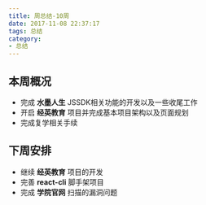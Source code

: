 ```yaml
---
title: 周总结-10周
date: 2017-11-08 22:37:17
tags: 总结
category: 
- 总结
---
```


## 本周概况

- 完成 **水墨人生** JSSDK相关功能的开发以及一些收尾工作
- 开启 **经英教育** 项目并完成基本项目架构以及页面规划
- 完成复学相关手续

## 下周安排

- 继续 **经英教育** 项目的开发
- 完善 **react-cli** 脚手架项目
- 完成 **学院官网** 扫描的漏洞问题
